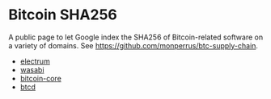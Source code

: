# Bitcoin SHA256

A public page to let Google index the SHA256 of Bitcoin-related software on a variety of domains. See <https://github.com/monperrus/btc-supply-chain>.

* [electrum](electrum.html)
* [wasabi](wasabi.html)
* [bitcoin-core](bitcoin-core.html)
* [btcd](btcd.html)

